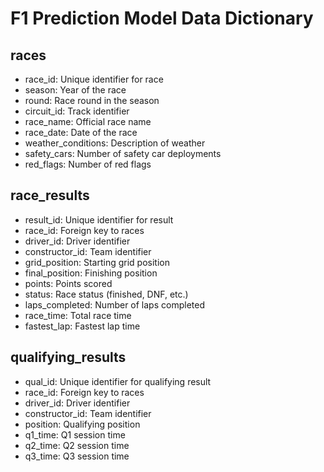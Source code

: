 # F1 Prediction Model Data Dictionary

## races
- race_id: Unique identifier for race
- season: Year of the race
- round: Race round in the season
- circuit_id: Track identifier
- race_name: Official race name
- race_date: Date of the race
- weather_conditions: Description of weather
- safety_cars: Number of safety car deployments
- red_flags: Number of red flags

## race_results
- result_id: Unique identifier for result
- race_id: Foreign key to races
- driver_id: Driver identifier
- constructor_id: Team identifier
- grid_position: Starting grid position
- final_position: Finishing position
- points: Points scored
- status: Race status (finished, DNF, etc.)
- laps_completed: Number of laps completed
- race_time: Total race time
- fastest_lap: Fastest lap time

## qualifying_results
- qual_id: Unique identifier for qualifying result
- race_id: Foreign key to races
- driver_id: Driver identifier
- constructor_id: Team identifier
- position: Qualifying position
- q1_time: Q1 session time
- q2_time: Q2 session time
- q3_time: Q3 session time
